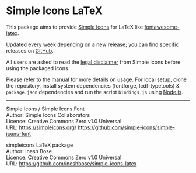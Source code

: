 # Simple Icons LaTeX

This package aims to provide [Simple Icons](https://github.com/simple-icons/simple-icons) for LaTeX like [fontawesome-latex](https://github.com/xdanaux/fontawesome-latex/).

Updated every week depending on a new release; you can find specific releases on [GitHub](https://github.com/ineshbose/simple-icons-latex).

All users are asked to read the [legal disclaimer](https://github.com/simple-icons/simple-icons/blob/master/DISCLAIMER.md) from Simple Icons before using the packaged icons.

Please refer to the [manual](http://mirrors.ctan.org/fonts/simpleicons/doc/simpleicons.pdf) for more details on usage.
For local setup, clone the repository, install system dependencies (fontforge, lcdf-typetools) & `package.json` dependencies and run the script `bindings.js` using [Node.js](https://nodejs.dev).

---

Simple Icons / Simple Icons Font<br/>
Author: Simple Icons Collaborators<br/>
Licence: Creative Commons Zero v1.0 Universal<br/>
URL: <https://simpleicons.org/> <https://github.com/simple-icons/simple-icons-font>

simpleicons LaTeX package<br/>
Author: Inesh Bose<br/>
Licence: Creative Commons Zero v1.0 Universal<br/>
URL: <https://github.com/ineshbose/simple-icons-latex>
